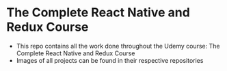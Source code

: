 # The Complete React Native and Redux Course
- This repo contains all the work done throughout the Udemy course: The Complete React Native and Redux Course
- Images of all projects can be found in their respective repositories
